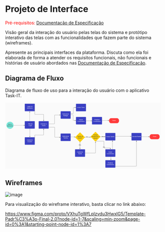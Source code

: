 
# Projeto de Interface

<span style="color:red">Pré-requisitos: <a href="2-Especificação do Projeto.md"> Documentação de Especificação</a></span>

Visão geral da interação do usuário pelas telas do sistema e protótipo interativo das telas com as funcionalidades que fazem parte do sistema (wireframes).

 Apresente as principais interfaces da plataforma. Discuta como ela foi elaborada de forma a atender os requisitos funcionais, não funcionais e histórias de usuário abordados nas <a href="2-Especificação do Projeto.md"> Documentação de Especificação</a>.

## Diagrama de Fluxo

Diagrama de fluxo de uso para a interação do usuário com o aplicativo Task-IT.

![image](https://github.com/ICEI-PUC-Minas-PMV-ADS/Pomodoro_List/blob/main/docs/img/Fluxograma.png)


## Wireframes

![image](https://user-images.githubusercontent.com/100178056/230529430-15dce3c3-7ddc-40d9-a8d3-135e942dd649.png)

Para visualização do wireframe interativo, basta clicar no link abaixo:

https://www.figma.com/proto/VXhuTgWfLplzvdu3HwxlG5/Template-Padr%C3%A3o-Final-2.0?node-id=1-7&scaling=min-zoom&page-id=0%3A1&starting-point-node-id=1%3A7

